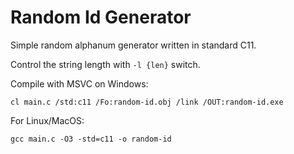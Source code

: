 # Random Id Generator

Simple random alphanum generator written in standard C11.

Control the string length with `-l {len}` switch.

Compile with MSVC on Windows:

```
cl main.c /std:c11 /Fo:random-id.obj /link /OUT:random-id.exe
```

For Linux/MacOS:

```
gcc main.c -O3 -std=c11 -o random-id
```